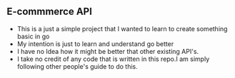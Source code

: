 ## E-commmerce API

* This is a just a simple project that I wanted to learn to create something basic in go 
* My intention is just to learn and understand go better 
* I have no Idea how it might be better that other existing API's. 
* I take no credit of any code that is written in this repo.I am simply following other people's guide to do this.
